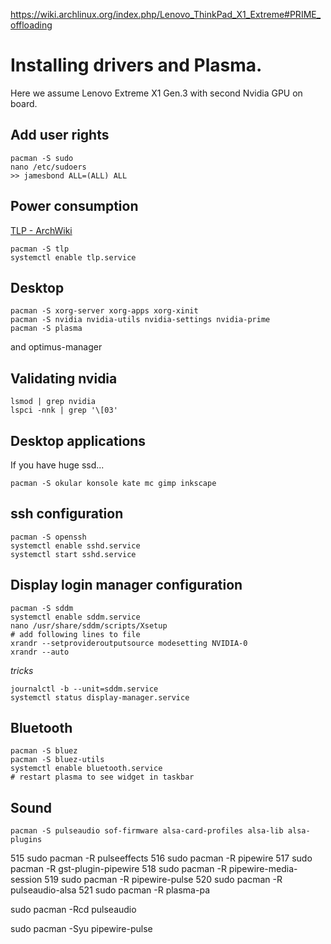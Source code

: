 https://wiki.archlinux.org/index.php/Lenovo_ThinkPad_X1_Extreme#PRIME_offloading

# Installing drivers and Plasma.

Here we assume Lenovo Extreme X1 Gen.3 with second Nvidia GPU on board.

## Add user rights
```
pacman -S sudo
nano /etc/sudoers
>> jamesbond ALL=(ALL) ALL
```

## Power consumption

[TLP - ArchWiki](https://wiki.archlinux.org/index.php/TLP)

```
pacman -S tlp
systemctl enable tlp.service
```

## Desktop

```
pacman -S xorg-server xorg-apps xorg-xinit
pacman -S nvidia nvidia-utils nvidia-settings nvidia-prime
pacman -S plasma
```

and optimus-manager

## Validating nvidia

```
lsmod | grep nvidia
lspci -nnk | grep '\[03'
```
## Desktop applications

If you have huge ssd...

```
pacman -S okular konsole kate mc gimp inkscape
```

## ssh configuration

```
pacman -S openssh
systemctl enable sshd.service
systemctl start sshd.service
```

## Display login manager configuration

```
pacman -S sddm
systemctl enable sddm.service
nano /usr/share/sddm/scripts/Xsetup
# add following lines to file
xrandr --setprovideroutputsource modesetting NVIDIA-0
xrandr --auto
```

*tricks*

```
journalctl -b --unit=sddm.service
systemctl status display-manager.service
```
## Bluetooth

```
pacman -S bluez
pacman -S bluez-utils
systemctl enable bluetooth.service
# restart plasma to see widget in taskbar
```

## Sound

```
pacman -S pulseaudio sof-firmware alsa-card-profiles alsa-lib alsa-plugins
```


  515  sudo pacman -R pulseeffects
  516  sudo pacman -R pipewire
  517  sudo pacman -R gst-plugin-pipewire
  518  sudo pacman -R pipewire-media-session
  519  sudo pacman -R pipewire-pulse
  520  sudo pacman -R pulseaudio-alsa
  521  sudo pacman -R plasma-pa

sudo pacman -Rcd pulseaudio

sudo pacman -Syu pipewire-pulse